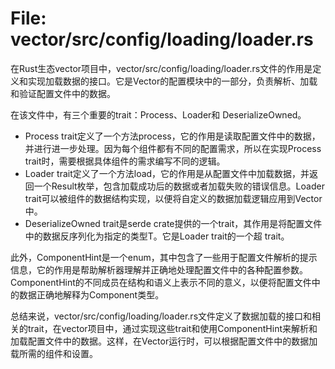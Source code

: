 # File: vector/src/config/loading/loader.rs

在Rust生态vector项目中，vector/src/config/loading/loader.rs文件的作用是定义和实现加载数据的接口。它是Vector的配置模块中的一部分，负责解析、加载和验证配置文件中的数据。

在该文件中，有三个重要的trait：Process、Loader<T>和 DeserializeOwned。
- Process trait定义了一个方法process，它的作用是读取配置文件中的数据，并进行进一步处理。因为每个组件都有不同的配置需求，所以在实现Process trait时，需要根据具体组件的需求编写不同的逻辑。
- Loader<T> trait定义了一个方法load，它的作用是从配置文件中加载数据，并返回一个Result枚举，包含加载成功后的数据或者加载失败的错误信息。Loader trait可以被组件的数据结构实现，以便将自定义的数据加载逻辑应用到Vector中。
- DeserializeOwned trait是serde crate提供的一个trait，其作用是将配置文件中的数据反序列化为指定的类型T。它是Loader trait的一个超 trait。

此外，ComponentHint是一个enum，其中包含了一些用于配置文件解析的提示信息，它的作用是帮助解析器理解并正确地处理配置文件中的各种配置参数。ComponentHint的不同成员在结构和语义上表示不同的意义，以便将配置文件中的数据正确地解释为Component类型。

总结来说，vector/src/config/loading/loader.rs文件定义了数据加载的接口和相关的trait，在vector项目中，通过实现这些trait和使用ComponentHint来解析和加载配置文件中的数据。这样，在Vector运行时，可以根据配置文件中的数据加载所需的组件和设置。

